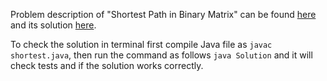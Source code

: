 Problem description of "Shortest Path in Binary Matrix" can be found [here](https://leetcode.com/problems/shortest-path-in-binary-matrix/description/?envType=study-plan&id=algorithm-ii) and its solution [here](https://github.com/aurimas13/Solutions-To-Problems/blob/main/LeetCode/Java%20Solutions/Shortest%20Path%20in%20Binary%20Matrix/shortest.java).

To check the solution in terminal first compile Java file as `javac shortest.java`, then run the command as follows `java Solution` and it will check tests and if the solution works correctly.
